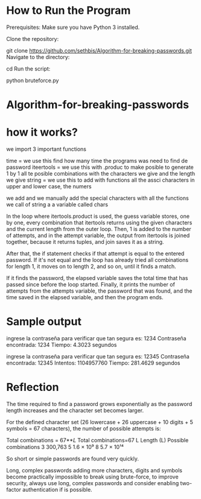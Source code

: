 # How to Run the Program
Prerequisites: Make sure you have Python 3 installed.

Clone the repository:


git clone <https://github.com/sethbis/Algorithm-for-breaking-passwords.git>
Navigate to the directory:


cd <the place u want to save the repositori>
Run the script:


python bruteforce.py
# Algorithm-for-breaking-passwords
# how it works?
we import 3 important functions

time = we use this find how many time the programs was need to find de password
iteertools = we use this with .produc to make posible to generate 1 by 1 all te posible combinations with the characters we give and the length we give
string = we use this to add with functions all the assci characters in upper and lower case, the numers

we add and we manually add the special characters with all the functions we call of string a a variable called chars

In the loop where itertools.product is used, the guess variable stores, one by one, every combination that itertools returns using the given characters and the current length from the outer loop. Then, 1 is added to the number of attempts, and in the attempt variable, the output from itertools is joined together, because it returns tuples, and join saves it as a string.

After that, the if statement checks if that attempt is equal to the entered password. If it's not equal and the loop has already tried all combinations for length 1, it moves on to length 2, and so on, until it finds a match.

If it finds the password, the elapsed variable saves the total time that has passed since before the loop started. Finally, it prints the number of attempts from the attempts variable, the password that was found, and the time saved in the elapsed variable, and then the program ends.

# Sample output

ingrese la contraseña para verificar que tan segura es: 1234 
Contraseña encontrada: 1234
Tiempo: 4.3023 segundos

ingrese la contraseña para verificar que tan segura es: 12345
Contraseña encontrada: 12345
Intentos: 1104957760
Tiempo: 281.4629 segundos


# Reflection
The time required to find a password grows exponentially as the password length increases and the character set becomes larger.

For the defined character set
(26 lowercase + 26 uppercase + 10 digits + 5 symbols = 67 characters),
the number of possible attempts is:

Total combinations = 67**𝐿
Total combinations=67
L
Length (L)	Possible combinations
3	            300,763
5	            1.6 × 10⁹
8	            5.7 × 10¹⁴


So short or simple passwords are found very quickly.

Long, complex passwords adding more characters, digits and symbols become practically impossible to break using brute-force, to improve security, always use long, complex passwords and consider enabling two-factor authentication if is possible.